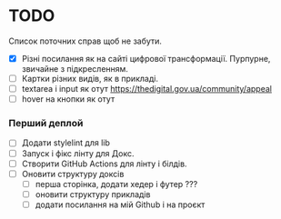 # TODO

Список поточних справ щоб не забути.

- [x] Різні посилання як на сайті цифрової трансформації. Пурпурне, звичайне з підкресленням.
- [ ] Картки різних видів, як в прикладі.
- [ ] textarea і input як отут https://thedigital.gov.ua/community/appeal
- [ ] hover на кнопки як отут

### Перший деплой

- [ ] Додати stylelint для lib
- [ ] Запуск і фікс лінту для Докс.
- [ ] Створити GitHub Actions для лінту і білдів.
- [ ] Оновити структуру доксів
   - [ ] перша сторінка, додати хедер і футер ???
   - [ ] оновити структуру прикладів
   - [ ] додати посилання на мій Github і на проєкт
